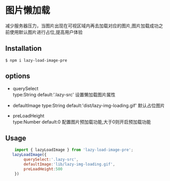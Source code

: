 # 图片懒加载
减少服务器压力，当图片出现在可视区域内再去加载对应的图片,图片加载成功之前使用默认图片进行占位,提高用户体验

## Installation

`$ npm i lazy-load-image-pre`

## options
* querySelect  
    type:String
    default:'.lazy-src'
    设置懒加载图片属性  
    
* defaultImage
    type:String
    default:'dist/lazy-img-loading.gif'
    默认占位图片

* preLoadHeight  
    type:Number 
    default:0
    配置图片预加载功能,大于0则开启预加载功能
    
## Usage
```javascript
    import { lazyLoadImage } from 'lazy-load-image-pre';
   lazyLoadImage({
        querySelect:'.lazy-src',
        defaultImage:'lib/lazy-img-loading.gif',
        preLoadHeight:500
    })

```